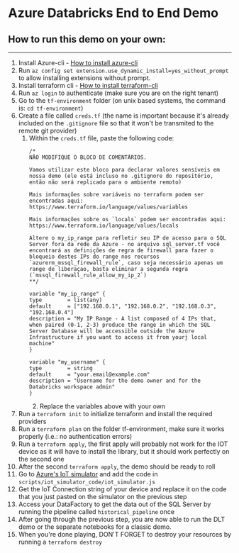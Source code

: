 # Azure Databricks End to End Demo


## How to run this demo on your own:
---

1. Install Azure-cli - [How to install azure-cli](https://learn.microsoft.com/en-us/cli/azure/install-azure-cli)
2. Run `az config set extension.use_dynamic_install=yes_without_prompt` to allow installing extensions without prompt.
3. Install terraform cli - [How to install terraform-cli](https://developer.hashicorp.com/terraform/tutorials/aws-get-started/install-cli)
4. Run `az login` to authenticate (make sure you are on the right tenant)
5. Go to the `tf-environment` folder (on unix based systems, the command is: `cd tf-environment`)
6. Create a file called `creds.tf` (the name is important because it's already included on the `.gitignore` file so that it won't be transmited to the remote git provider)
   1. Within the `creds.tf` file, paste the following code:
        ```
        /*
        NÃO MODIFIQUE O BLOCO DE COMENTÁRIOS.

        Vamos utilizar este bloco para declarar valores sensíveis em nossa demo (ele está incluso no .gitignore do repositório, então não será replicado para o ambiente remoto)

        Mais informações sobre variáveis no terraform podem ser encontradas aqui: https://www.terraform.io/language/values/variables

        Mais informações sobre os `locals` podem ser encontradas aqui: https://www.terraform.io/language/values/locals

        Altere o my_ip_range para refletir seu IP de acesso para o SQL Server fora da rede da Azure - no arquivo sql_server.tf você encontrará as definições de regra de firewall para fazer o bloqueio destes IPs do range nos recursos `azurerm_mssql_firewall_rule`, caso seja necessário apenas um range de liberaçao, basta eliminar a segunda regra (`mssql_firewall_rule_allow_my_ip_2`)
        **/

        variable "my_ip_range" {
        type        = list(any)
        default     = ["192.168.0.1", "192.168.0.2", "192.168.0.3", "192.168.0.4"]
        description = "My IP Range - A list composed of 4 IPs that, when paired (0-1, 2-3) produce the range in which the SQL Server Database will be accessible outside the Azure Infrastructure if you want to access it from yourj local machine"
        }

        variable "my_username" {
        type        = string
        default     = "your.email@example.com"
        description = "Username for the demo owner and for the Databricks workspace admin"
        }
        ```
        2. Replace the variables above with your own
7. Run a `terraform init` to initialize terraform and install the required providers
8. Run a `terraform plan` on the folder tf-environment, make sure it works properly (i.e.: no authentication errors)
9.  Run a `terraform apply`, the first apply will probably not work for the IOT device as it will have to install the library, but it should work perfectly on the second one
10. After the second `terraform apply`, the demo should be ready to roll
11. Go to [Azure's IoT simulator](https://azure-samples.github.io/raspberry-pi-web-simulator/) and add the code in `scripts/iot_simulator_code/iot_simulator.js`
12. Get the IoT Connection string of your device and replace it on the code that you just pasted on the simulator on the previous step
13. Access your DataFactory to get the data out of the SQL Server by running the pipeline called `historical_pipeline` once
14. After going through the previous step, you are now able to run the DLT demo or the separate notebooks for a classic demo. 
15. When you're done playing, DON'T FORGET to destroy your resources by running a `terraform destroy`
